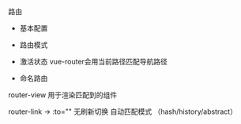 路由
- 基本配置

- 路由模式

- 激活状态
vue-router会用当前路径匹配导航路径

- 命名路由

router-view
用于渲染匹配到的组件

router-link -> :to="" 
无刷新切换
自动匹配模式 （hash/history/abstract）


